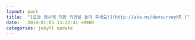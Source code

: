 ```yaml
---
layout: post
title:  "[오늘 행사에 대한 의견을 들려 주세요!](http://aka.ms/devsurveyKR )"
date:   2019-01-05 13:22:41 +0900
categories: jekyll update
---
```



                             